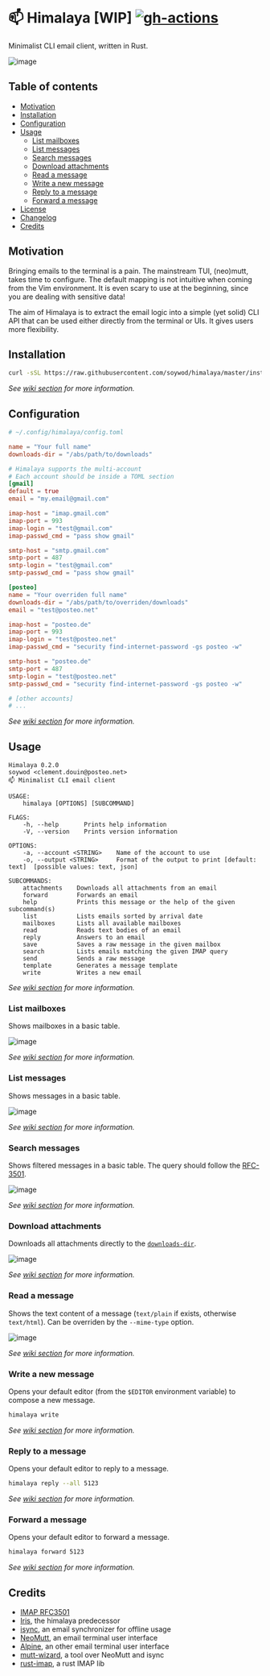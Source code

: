 # 📫 Himalaya [WIP] [![gh-actions](https://github.com/soywod/himalaya/workflows/deployment/badge.svg)](https://github.com/soywod/himalaya/actions?query=workflow%3Adeployment)

Minimalist CLI email client, written in Rust.

![image](https://user-images.githubusercontent.com/10437171/104848096-aee51000-58e3-11eb-8d99-bcfab5ca28ba.png)

## Table of contents

* [Motivation](#motivation)
* [Installation](#installation)
* [Configuration](#configuration)
* [Usage](#usage)
  * [List mailboxes](#list-mailboxes)
  * [List messages](#list-messages)
  * [Search messages](#search-messages)
  * [Download attachments](#download-attachments)
  * [Read a message](#read-a-message)
  * [Write a new message](#write-a-new-message)
  * [Reply to a message](#reply-to-a-message)
  * [Forward a message](#forward-a-message)
* [License](https://github.com/soywod/himalaya/blob/master/LICENSE)
* [Changelog](https://github.com/soywod/himalaya/blob/master/CHANGELOG.md)
* [Credits](#credits)

## Motivation

Bringing emails to the terminal is a pain. The mainstream TUI, (neo)mutt, takes
time to configure. The default mapping is not intuitive when coming from the
Vim environment. It is even scary to use at the beginning, since you are
dealing with sensitive data!

The aim of Himalaya is to extract the email logic into a simple (yet solid) CLI
API that can be used either directly from the terminal or UIs. It gives users
more flexibility.

## Installation

```bash
curl -sSL https://raw.githubusercontent.com/soywod/himalaya/master/install.sh | bash
```

*See [wiki section](https://github.com/soywod/himalaya/wiki/Installation) for
more information.*

## Configuration

```toml
# ~/.config/himalaya/config.toml

name = "Your full name"
downloads-dir = "/abs/path/to/downloads"

# Himalaya supports the multi-account
# Each account should be inside a TOML section
[gmail]
default = true
email = "my.email@gmail.com"

imap-host = "imap.gmail.com"
imap-port = 993
imap-login = "test@gmail.com"
imap-passwd_cmd = "pass show gmail"

smtp-host = "smtp.gmail.com"
smtp-port = 487
smtp-login = "test@gmail.com"
smtp-passwd_cmd = "pass show gmail"

[posteo]
name = "Your overriden full name"
downloads-dir = "/abs/path/to/overriden/downloads"
email = "test@posteo.net"

imap-host = "posteo.de"
imap-port = 993
imap-login = "test@posteo.net"
imap-passwd_cmd = "security find-internet-password -gs posteo -w"

smtp-host = "posteo.de"
smtp-port = 487
smtp-login = "test@posteo.net"
smtp-passwd_cmd = "security find-internet-password -gs posteo -w"

# [other accounts]
# ...
```

*See [wiki section](https://github.com/soywod/himalaya/wiki/Configuration) for
more information.*

## Usage

```
Himalaya 0.2.0
soywod <clement.douin@posteo.net>
📫 Minimalist CLI email client

USAGE:
    himalaya [OPTIONS] [SUBCOMMAND]

FLAGS:
    -h, --help       Prints help information
    -V, --version    Prints version information

OPTIONS:
    -a, --account <STRING>    Name of the account to use
    -o, --output <STRING>     Format of the output to print [default: text]  [possible values: text, json]

SUBCOMMANDS:
    attachments    Downloads all attachments from an email
    forward        Forwards an email
    help           Prints this message or the help of the given subcommand(s)
    list           Lists emails sorted by arrival date
    mailboxes      Lists all available mailboxes
    read           Reads text bodies of an email
    reply          Answers to an email
    save           Saves a raw message in the given mailbox
    search         Lists emails matching the given IMAP query
    send           Sends a raw message
    template       Generates a message template
    write          Writes a new email
```

*See [wiki section](https://github.com/soywod/himalaya/wiki/Usage) for more
information.*

### List mailboxes

Shows mailboxes in a basic table.

![image](https://user-images.githubusercontent.com/10437171/104848169-0e432000-58e4-11eb-8410-05f0404c0d99.png)

*See [wiki section](https://github.com/soywod/himalaya/wiki/Usage:list-mailboxes)
for more information.*

### List messages

Shows messages in a basic table.

![image](https://user-images.githubusercontent.com/10437171/104848096-aee51000-58e3-11eb-8d99-bcfab5ca28ba.png)

*See [wiki section](https://github.com/soywod/himalaya/wiki/Usage:list-messages) for
more information.*

### Search messages

Shows filtered messages in a basic table. The query should follow the
[RFC-3501](https://tools.ietf.org/html/rfc3501#section-6.4.4).

![image](https://user-images.githubusercontent.com/10437171/110698977-9d86f880-81ee-11eb-8990-0ca89c7d4640.png)

*See [wiki section](https://github.com/soywod/himalaya/wiki/Usage:search-messages) for
more information.*

### Download attachments

Downloads all attachments directly to the [`downloads-dir`](#configuration).

![image](https://user-images.githubusercontent.com/10437171/104848278-890c3b00-58e4-11eb-9b5c-48807c04f762.png)

*See [wiki section](https://github.com/soywod/himalaya/wiki/Usage:download-attachments)
for more information.*

### Read a message

Shows the text content of a message (`text/plain` if exists, otherwise
`text/html`). Can be overriden by the `--mime-type` option.

![image](https://user-images.githubusercontent.com/10437171/110701369-5d754500-81f1-11eb-932f-94c2ca8db068.png)

*See [wiki section](https://github.com/soywod/himalaya/wiki/Usage:read-a-message) for
more information.*

### Write a new message

Opens your default editor (from the `$EDITOR` environment variable) to compose
a new message.

```bash
himalaya write
```

*See [wiki section](https://github.com/soywod/himalaya/wiki/Usage:write-a-new-message) for
more information.*

### Reply to a message

Opens your default editor to reply to a message.

```bash
himalaya reply --all 5123
```

*See [wiki section](https://github.com/soywod/himalaya/wiki/Usage:reply-to-a-message) for
more information.*

### Forward a message

Opens your default editor to forward a message.

```bash
himalaya forward 5123
```

*See [wiki section](https://github.com/soywod/himalaya/wiki/Usage:forward-a-message) for
more information.*

## Credits

- [IMAP RFC3501](https://tools.ietf.org/html/rfc3501)
- [Iris](https://github.com/soywod/iris.vim), the himalaya predecessor
- [isync](https://isync.sourceforge.io/), an email synchronizer for offline usage
- [NeoMutt](https://neomutt.org/), an email terminal user interface
- [Alpine](http://alpine.x10host.com/alpine/alpine-info/), an other email terminal user interface
- [mutt-wizard](https://github.com/LukeSmithxyz/mutt-wizard), a tool over NeoMutt and isync
- [rust-imap](https://github.com/jonhoo/rust-imap), a rust IMAP lib
